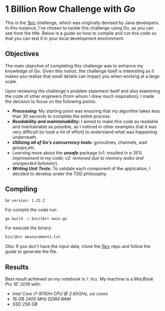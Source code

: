 # 1 Billion Row Challenge with *Go*
This is the [1brc](https://github.com/gunnarmorling/1brc) challenge, which was originally devised by Java developers. In this instance, I've chosen to tackle this challenge using Go, as you can see from the title. Below is a guide on how to compile and run this code so that you can test it in your local development environment.

## Objectives
The main objective of completing this challenge was to enhance my knowledge of Go. Given this notion, the challenge itself is interesting as it makes you realize that small details can impact you when working at a large scale.

Upon reviewing the challenge's problem statement itself and also examining the code of other engineers (from whom I drew much inspiration), I made the decision to focus on the following points:

- ***Processing:*** My starting point was ensuring that my algorithm takes less than 30 seconds to complete the entire process.
- ***Readability and maintainability:*** I aimed to make this code as readable and maintainable as possible, as I noticed in other examples that it was very difficult (or took a lot of effort) to understand what was happening underneath.
- ***Utilizing all of Go's concurrency tools:*** goroutines, channels, wait groups,etc.
- Learning more about the ***unsafe*** package (*v1: resulted in a 35% improvement in my code; v2: removed due to memory leaks and unexpected behavior*).
- ***Writing Unit Tests:*** To validate each component of the application, I decided to develop under the TDD philosophy.

## Compiling
`Go version: 1.22.2`

For compile the code run:
``` bash
go build -o bin/1brc main.go
```
For execute the binary:
``` bash
bin/1brc measurements.txt
```
Obs: If you don't have the input data, clone the [1brc](https://github.com/gunnarmorling/1brc) repo and follow the guide to generate the file.

## Results
Best result achieved on my notebook is `7.91s`. My machine is a *MacBook Pro 16' 2019* with:
- *Intel Core i7-9750H CPU @ 2.60GHz, six cores*
- *16 GB 2400 MHz DDR4 RAM*
- *SSD 256 GB*
